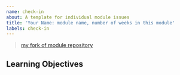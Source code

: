 ```yaml
---
name: check-in
about: A template for individual module issues
title: 'Your Name: module name, number of weeks in this module'
labels: check-in
---
```


<!-- you will create ONE check-in issue per module
  at the beginning of the module you will fill in Suggested Study checklist based on the module repo
  each week of the module you will add a new section to this ONE issue including

  make your issue easy to find:

  - milestone: the current module
  - assign: yourself
-->

> [my fork of module repository]()

## Learning Objectives

<!--
  create a study plan for yourself in this module
  you can start by a making checklist from the module's learning objectives
  check off an objective when you think you are comfortable with it
  but don't stop there!  this is your study plan, make it work for you
-->

<!---- BEGIN CHECK-IN TEMPLATE: copy this into a new comment for each week of the module

Week X

- [ ] I have pushed my progress to [my fork of exercises repo](_)

## I Need Help With:

## What went well?

## What went less well?

## Lessons Learned

## Sunday Prep Work

---- END CHECK-IN TEMPLATE ---->

<!---- BEGIN RETRO TEMPLATE: copy this into a new comment at the end of each module

## Me

### What was not clear, where did you get stuck?

### What was clear, what did you master?

### Where can you still use some help?

### Where can you help others moving forwards?

---

## The Course

### What can there be more of?

### What can there be less of?

### What material were most helpful (from DeNepo or elsewhere)?

### What DeNepo material was least helpful?

### Any suggestions for future classes?

---- END RETRO TEMPLATE ---->

